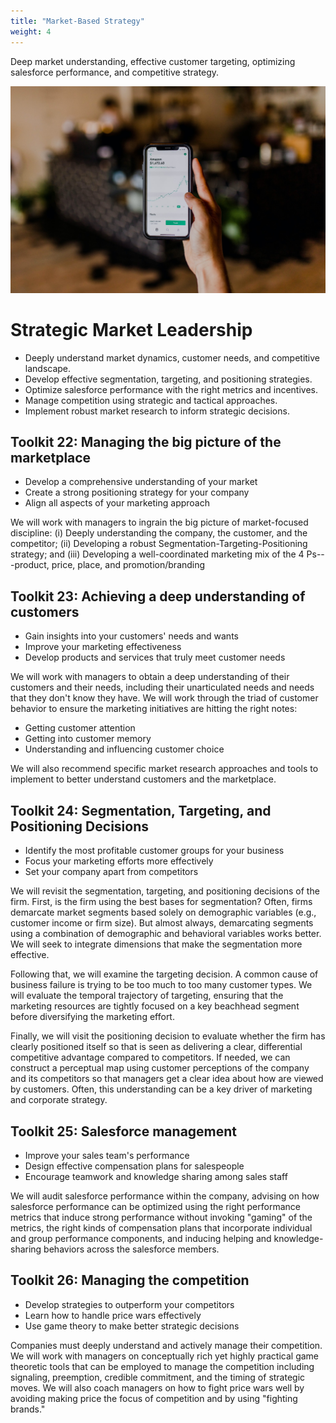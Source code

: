 ```yaml
---
title: "Market-Based Strategy"
weight: 4
---
```


Deep market understanding, effective customer targeting, optimizing salesforce performance, and competitive strategy.

![Accounting Services](/images/austin-distel-nGc5RT2HmF0-unsplash.jpg)

# Strategic Market Leadership

- Deeply understand market dynamics, customer needs, and competitive landscape.
- Develop effective segmentation, targeting, and positioning strategies.
- Optimize salesforce performance with the right metrics and incentives.
- Manage competition using strategic and tactical approaches.
- Implement robust market research to inform strategic decisions.

## Toolkit 22: Managing the big picture of the marketplace

- Develop a comprehensive understanding of your market
- Create a strong positioning strategy for your company
- Align all aspects of your marketing approach

We will work with managers to ingrain the big picture of market-focused discipline: (i) Deeply understanding the company, the customer, and the competitor; (ii) Developing a robust Segmentation-Targeting-Positioning strategy; and (iii) Developing a well-coordinated marketing mix of the 4 Ps---product, price, place, and promotion/branding

## Toolkit 23: Achieving a deep understanding of customers

- Gain insights into your customers' needs and wants
- Improve your marketing effectiveness
- Develop products and services that truly meet customer needs

We will work with managers to obtain a deep understanding of their customers and their needs, including their unarticulated needs and needs that they don't know they have. We will work through the triad of customer behavior to ensure the marketing initiatives are hitting the right notes:

- Getting customer attention
- Getting into customer memory
- Understanding and influencing customer choice

We will also recommend specific market research approaches and tools to implement to better understand customers and the marketplace.

## Toolkit 24: Segmentation, Targeting, and Positioning Decisions

- Identify the most profitable customer groups for your business
- Focus your marketing efforts more effectively
- Set your company apart from competitors

We will revisit the segmentation, targeting, and positioning decisions of the firm. First, is the firm using the best bases for segmentation? Often, firms demarcate market segments based solely on demographic variables (e.g., customer income or firm size). But almost always, demarcating segments using a combination of demographic and behavioral variables works better. We will seek to integrate dimensions that make the segmentation more effective.

Following that, we will examine the targeting decision. A common cause of business failure is trying to be too much to too many customer types. We will evaluate the temporal trajectory of targeting, ensuring that the marketing resources are tightly focused on a key beachhead segment before diversifying the marketing effort.

Finally, we will visit the positioning decision to evaluate whether the firm has clearly positioned itself so that is seen as delivering a clear, differential competitive advantage compared to competitors. If needed, we can construct a perceptual map using customer perceptions of the company and its competitors so that managers get a clear idea about how are viewed by customers. Often, this understanding can be a key driver of marketing and corporate strategy.

## Toolkit 25: Salesforce management

- Improve your sales team's performance
- Design effective compensation plans for salespeople
- Encourage teamwork and knowledge sharing among sales staff

We will audit salesforce performance within the company, advising on how salesforce performance can be optimized using the right performance metrics that induce strong performance without invoking "gaming" of the metrics, the right kinds of compensation plans that incorporate individual and group performance components, and inducing helping and knowledge-sharing behaviors across the salesforce members.

## Toolkit 26: Managing the competition

- Develop strategies to outperform your competitors
- Learn how to handle price wars effectively
- Use game theory to make better strategic decisions

Companies must deeply understand and actively manage their competition. We will work with managers on conceptually rich yet highly practical game theoretic tools that can be employed to manage the competition including signaling, preemption, credible commitment, and the timing of strategic moves. We will also coach managers on how to fight price wars well by avoiding making price the focus of competition and by using "fighting brands."
